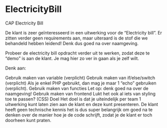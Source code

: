 # ElectricityBill
CAP Electricity Bill

De klant is zeer geïnteresseerd in een uitwerking voor de “Electricity bill”.
Er zitten verder geen requirements aan, maar uiteraard is de stof die we behandeld hebben leidend! Denk dus goed na over naamgeving.

Probeer de electricity bill opdracht verder uit te werken, zodat deze te “demo” is aan de klant. Je mag hier zo ver in gaan als je zelf wilt.

Denk aan:

Gebruik maken van variable (verplicht)
Gebruik maken van if/else/switch (verplicht)
Als je enkel PHP gebruikt, dan mag je maar 1 “echo” gebruiken (verplicht).
Gebruik maken van functies
Let op: denk goed na over de naamgeving!
Gebruik maken van frontend
Lukt het ook al iets van styling toe te passen? (CSS)
Doel
Het doel is dat je uiteindelijk per team 1 uitwerking kunt laten zien aan de klant en deze kunt presenteren. De klant heeft geen technische kennis het is dus super belangrijk om goed na te denken over de manier hoe je de code schrijft, zodat je de klant er toch doorheen kunt praten.
